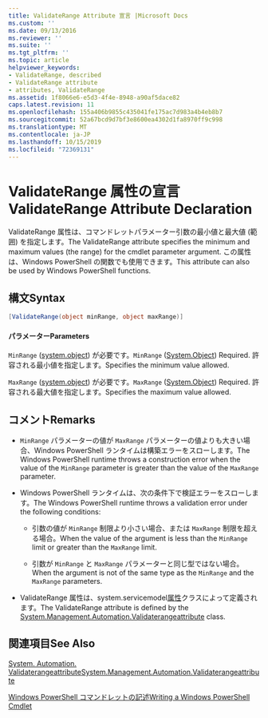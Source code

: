 ```yaml
---
title: ValidateRange Attribute 宣言 |Microsoft Docs
ms.custom: ''
ms.date: 09/13/2016
ms.reviewer: ''
ms.suite: ''
ms.tgt_pltfrm: ''
ms.topic: article
helpviewer_keywords:
- ValidateRange, described
- ValidateRange attribute
- attributes, ValidateRange
ms.assetid: 1f8066e6-e5d3-4f4e-8948-a90af5dace82
caps.latest.revision: 11
ms.openlocfilehash: 155a406b9855c435041fe175ac7d983a4b4eb8b7
ms.sourcegitcommit: 52a67bcd9d7bf3e8600ea4302d1fa8970ff9c998
ms.translationtype: MT
ms.contentlocale: ja-JP
ms.lasthandoff: 10/15/2019
ms.locfileid: "72369131"
---
```

# <a name="validaterange-attribute-declaration"></a><span data-ttu-id="9408e-102">ValidateRange 属性の宣言</span><span class="sxs-lookup"><span data-stu-id="9408e-102">ValidateRange Attribute Declaration</span></span>

<span data-ttu-id="9408e-103">ValidateRange 属性は、コマンドレットパラメーター引数の最小値と最大値 (範囲) を指定します。</span><span class="sxs-lookup"><span data-stu-id="9408e-103">The ValidateRange attribute specifies the minimum and maximum values (the range) for the cmdlet parameter argument.</span></span> <span data-ttu-id="9408e-104">この属性は、Windows PowerShell の関数でも使用できます。</span><span class="sxs-lookup"><span data-stu-id="9408e-104">This attribute can also be used by Windows PowerShell functions.</span></span>

## <a name="syntax"></a><span data-ttu-id="9408e-105">構文</span><span class="sxs-lookup"><span data-stu-id="9408e-105">Syntax</span></span>

```csharp
[ValidateRange(object minRange, object maxRange)]
```

#### <a name="parameters"></a><span data-ttu-id="9408e-106">パラメーター</span><span class="sxs-lookup"><span data-stu-id="9408e-106">Parameters</span></span>

<span data-ttu-id="9408e-107">`MinRange` ([system.object](/dotnet/api/system.object)) が必要です。</span><span class="sxs-lookup"><span data-stu-id="9408e-107">`MinRange` ([System.Object](/dotnet/api/system.object)) Required.</span></span> <span data-ttu-id="9408e-108">許容される最小値を指定します。</span><span class="sxs-lookup"><span data-stu-id="9408e-108">Specifies the minimum value allowed.</span></span>

<span data-ttu-id="9408e-109">`MaxRange` ([system.object](/dotnet/api/system.object)) が必要です。</span><span class="sxs-lookup"><span data-stu-id="9408e-109">`MaxRange` ([System.Object](/dotnet/api/system.object)) Required.</span></span> <span data-ttu-id="9408e-110">許容される最大値を指定します。</span><span class="sxs-lookup"><span data-stu-id="9408e-110">Specifies the maximum value allowed.</span></span>

## <a name="remarks"></a><span data-ttu-id="9408e-111">コメント</span><span class="sxs-lookup"><span data-stu-id="9408e-111">Remarks</span></span>

- <span data-ttu-id="9408e-112">`MinRange` パラメーターの値が `MaxRange` パラメーターの値よりも大きい場合、Windows PowerShell ランタイムは構築エラーをスローします。</span><span class="sxs-lookup"><span data-stu-id="9408e-112">The Windows PowerShell runtime throws a construction error when the value of the `MinRange` parameter is greater than the value of the `MaxRange` parameter.</span></span>

- <span data-ttu-id="9408e-113">Windows PowerShell ランタイムは、次の条件下で検証エラーをスローします。</span><span class="sxs-lookup"><span data-stu-id="9408e-113">The Windows PowerShell runtime throws a validation error under the following conditions:</span></span>

    - <span data-ttu-id="9408e-114">引数の値が `MinRange` 制限より小さい場合、または `MaxRange` 制限を超える場合。</span><span class="sxs-lookup"><span data-stu-id="9408e-114">When the value of the argument is less than the `MinRange` limit or greater than the `MaxRange` limit.</span></span>

    - <span data-ttu-id="9408e-115">引数が `MinRange` と `MaxRange` パラメーターと同じ型ではない場合。</span><span class="sxs-lookup"><span data-stu-id="9408e-115">When the argument is not of the same type as the `MinRange` and the `MaxRange` parameters.</span></span>

- <span data-ttu-id="9408e-116">ValidateRange 属性は、system.servicemodel[属性](/dotnet/api/System.Management.Automation.ValidateRangeAttribute)クラスによって定義されます。</span><span class="sxs-lookup"><span data-stu-id="9408e-116">The ValidateRange attribute is defined by the [System.Management.Automation.Validaterangeattribute](/dotnet/api/System.Management.Automation.ValidateRangeAttribute) class.</span></span>

## <a name="see-also"></a><span data-ttu-id="9408e-117">関連項目</span><span class="sxs-lookup"><span data-stu-id="9408e-117">See Also</span></span>

[<span data-ttu-id="9408e-118">System. Automation. Validaterangeattribute</span><span class="sxs-lookup"><span data-stu-id="9408e-118">System.Management.Automation.Validaterangeattribute</span></span>](/dotnet/api/System.Management.Automation.ValidateRangeAttribute)

[<span data-ttu-id="9408e-119">Windows PowerShell コマンドレットの記述</span><span class="sxs-lookup"><span data-stu-id="9408e-119">Writing a Windows PowerShell Cmdlet</span></span>](./writing-a-windows-powershell-cmdlet.md)
